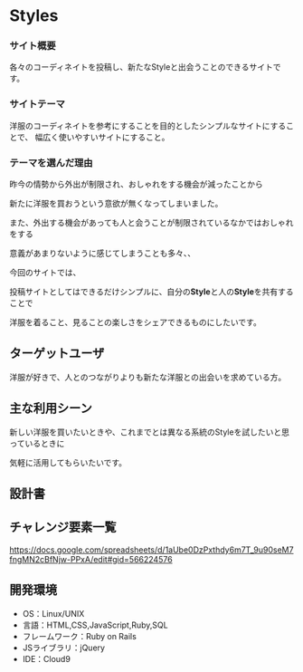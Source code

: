 # Styles

### サイト概要
各々のコーディネイトを投稿し、新たなStyleと出会うことのできるサイトです。

### サイトテーマ
洋服のコーディネイトを参考にすることを目的としたシンプルなサイトにすることで、
幅広く使いやすいサイトにすること。

### テーマを選んだ理由
昨今の情勢から外出が制限され、おしゃれをする機会が減ったことから

新たに洋服を買おうという意欲が無くなってしまいました。

また、外出する機会があっても人と会うことが制限されているなかではおしゃれをする

意義があまりないように感じてしまうことも多々、、

今回のサイトでは、

投稿サイトとしてはできるだけシンプルに、自分の**Style**と人の**Style**を共有することで

洋服を着ること、見ることの楽しさをシェアできるものにしたいです。



## ターゲットユーザ
洋服が好きで、人とのつながりよりも新たな洋服との出会いを求めている方。

## 主な利用シーン
新しい洋服を買いたいときや、これまでとは異なる系統のStyleを試したいと思っているときに

気軽に活用してもらいたいです。

## 設計書


## チャレンジ要素一覧
https://docs.google.com/spreadsheets/d/1aUbe0DzPxthdy6m7T_9u90seM7fngMN2cBfNjw-PPxA/edit#gid=566224576

## 開発環境
- OS：Linux/UNIX
- 言語：HTML,CSS,JavaScript,Ruby,SQL
- フレームワーク：Ruby on Rails
- JSライブラリ：jQuery
- IDE：Cloud9

